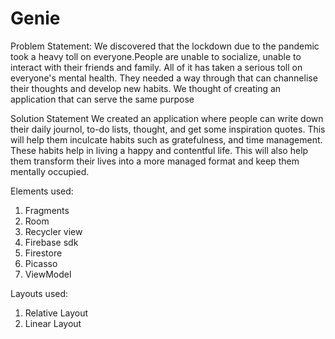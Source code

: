 # Genie
Problem Statement:
We discovered that the lockdown due to the pandemic took a heavy toll on everyone.People are unable to socialize, unable to interact with their friends and family. All of it has taken a serious toll on everyone's mental health.
They needed a way through that can channelise their thoughts and develop new habits.
We thought of creating an application that can serve the same purpose

Solution Statement
We created an application where people can write down their daily journol, to-do lists, thought, and get some inspiration quotes.
This will help them inculcate habits such as gratefulness, and time management.
These habits help in living a happy and contentful life. This will also help them transform their lives into a more managed format and keep them mentally occupied.

Elements used:
1. Fragments
2. Room
3. Recycler view
4. Firebase sdk
5. Firestore
6. Picasso
7. ViewModel

Layouts used:
1. Relative Layout
2. Linear Layout
